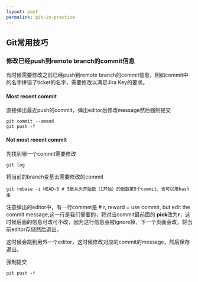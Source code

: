```yaml
---
layout: post
permalink: git-in-practice
---
```


## Git常用技巧

### 修改已经push到remote branch的commit信息
有时候需要修改之前已经push到remote branch的commit信息，例如commit中的名字拼错了ticket的名字，需要修改以满足Jira Key的要求。

#### Most recent commit
直接弹出最近push的commit，弹出editor后修改message然后强制提交
```shell
git commit --amend
git push -f
```

#### Not most recent commit
先找到哪一个commit需要修改
```shell
git log
```
将当前的branch变基去需要修改的commit
```shell
git rebase -i HEAD~5 # 5是从头开始数（1开始）的倒数第5个commit，也可以用hash串
```
注意弹出的editor中，有一行commet是 # r, reword = use commit, but edit the commit message,这一行是我们需要的，将对应commit最前面的
**pick**改为**r**，这时候后面的信息可改可不改，因为这行信息会被ignore掉，下一个页面会改。将当前editor存储然后退出。

这时候会跳到另外一个editor，这时候修改对应的commit的message，然后保存退出。

强制提交
```shell
git push -f
```